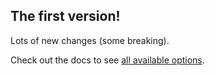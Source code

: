 ## The first version!

Lots of new changes (some breaking).

Check out the docs to see [all available options](https://royalfig.github.io/share-button/).